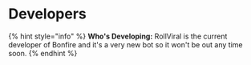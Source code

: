 # Developers



{% hint style="info" %}
**Who's Developing:** RollViral is the current developer of Bonfire and it's a very new bot so it won't be out any time soon.
{% endhint %}
